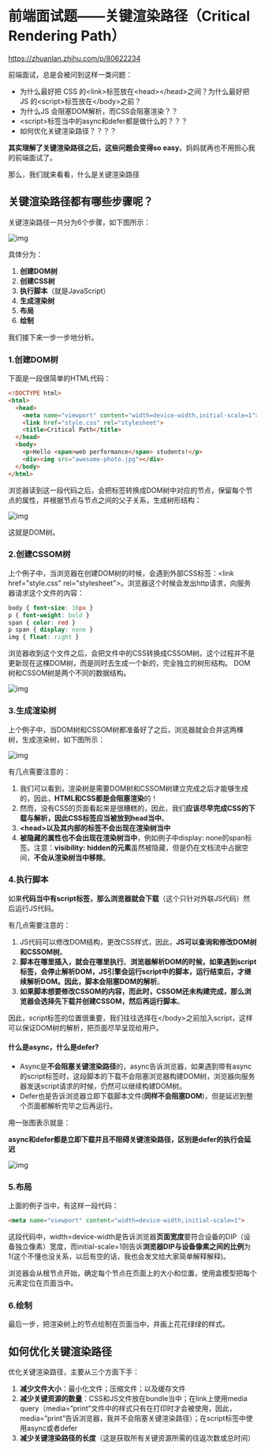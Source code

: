 # 前端面试题——关键渲染路径（Critical Rendering Path）

https://zhuanlan.zhihu.com/p/80622234

前端面试，总是会被问到这样一类问题：

- 为什么最好把 CSS 的\<link>标签放在\<head>\</head>之间？为什么最好把 JS 的\<script>标签放在\</body>之前？
- 为什么JS 会阻塞DOM解析，而CSS会阻塞渲染？？
- \<script>标签当中的async和defer都是做什么的？？？
- 如何优化关键渲染路径？？？？

**其实理解了关键渲染路径之后，这些问题会变得so easy**。妈妈就再也不用担心我的前端面试了。

那么，我们就来看看，什么是关键渲染路径

## 关键渲染路径都有哪些步骤呢？

关键渲染路径一共分为6个步骤，如下图所示：

![img](https://pic2.zhimg.com/80/v2-fb631e4b74f5ef2481be8bbe1fdd98a5_1440w.jpg)

具体分为：

1. **创建DOM树**
2. **创建CSS树**
3. **执行脚本**（就是JavaScript）
4. **生成渲染树**
5. **布局**
6. **绘制**

我们接下来一步一步地分析。

### 1.创建DOM树

下面是一段很简单的HTML代码：

```html
<!DOCTYPE html>
<html>
  <head>
    <meta name="viewport" content="width=device-width,initial-scale=1">
    <link href="style.css" rel="stylesheet">
    <title>Critical Path</title>
  </head>
  <body>
    <p>Hello <span>web performance</span> students!</p>
    <div><img src="awesome-photo.jpg"></div>
  </body>
</html>
```

浏览器读到这一段代码之后，会把标签转换成DOM树中对应的节点，保留每个节点的属性，并根据节点与节点之间的父子关系，生成树形结构：

![img](https://pic1.zhimg.com/80/v2-d2d1cc118210528da72cc1e2ef152eec_1440w.jpg)

这就是DOM树。

### 2.创建CSSOM树

上个例子中，当浏览器在创建DOM树的时候，会遇到外部CSS标签：\<link href="style.css" rel="stylesheet">。浏览器这个时候会发出http请求，向服务器请求这个文件的内容：

```css
body { font-size: 16px }
p { font-weight: bold }
span { color: red }
p span { display: none }
img { float: right }
```

浏览器收到这个文件之后，会把文件中的CSS转换成CSSOM树。这个过程并不是更新现在这棵DOM树，而是同时去生成一个新的，完全独立的树形结构。 DOM树和CSSOM树是两个不同的数据结构。

![img](https://pic1.zhimg.com/80/v2-341548d8f4cf8fb4d707a6ce9b8627e8_1440w.jpg)

### 3.生成渲染树

上个例子中，当DOM树和CSSOM树都准备好了之后，浏览器就会合并这两棵树，生成渲染树，如下图所示：

![img](https://pic2.zhimg.com/80/v2-0c389301ba794f3ca7b491572d73971d_1440w.jpg)

有几点需要注意的：

1. 我们可以看到，渲染树是需要DOM树和CSSOM树建立完成之后才能够生成的，因此，**HTML和CSS都是会阻塞渲染**的！
2. 然而，没有CSS的页面看起来是很糟糕的，因此，我们**应该尽早完成CSS的下载与解析，因此CSS标签应当被放到head当中**。
3. **\<head>以及其内部的标签不会出现在渲染树当中**
4. **被隐藏的属性也不会出现在渲染树当中**，例如例子中display: none的span标签。注意：**visibility: hidden的元素**虽然被隐藏，但是仍在文档流中占据空间，**不会从渲染树当中移除**。

### 4.执行脚本

如果**代码当中有script标签，那么浏览器就会下载**（这个只针对外联JS代码）然后运行JS代码。

有几点需要注意的：

1. JS代码可以修改DOM结构，更改CSS样式，因此，**JS可以查询和修改DOM树和CSSOM树**。
2. **脚本在哪里插入，就会在哪里执行**。**浏览器解析DOM的时候，如果遇到script标签，会停止解析DOM，JS引擎会运行script中的脚本，运行结束后，才继续解析DOM。因此，脚本会阻塞DOM的解析**。
3. **如果脚本想要修改CSSOM的内容，而此时，CSSOM还未构建完成，那么浏览器会选择先下载并创建CSSOM，然后再运行脚本**。

因此，script标签的位置很重要，我们往往选择在\</body>之前加入script，这样可以保证DOM树的解析，把页面尽早呈现给用户。

#### 什么是async，什么是defer?

- Async是**不会阻塞关键渲染路径**的，async告诉浏览器，如果遇到带有async的script标签时，这段脚本的下载不会阻塞浏览器构建DOM树，浏览器向服务器发送script请求的时候，仍然可以继续构建DOM树。
- Defer也是告诉浏览器立即下载脚本文件(**同样不会阻塞DOM**)，但是延迟到整个页面都解析完毕之后再运行。

用一张图表示就是：

**async和defer都是立即下载并且不阻碍关键渲染路径，区别是defer的执行会延迟**

![img](https://pic4.zhimg.com/80/v2-16c30946f2066f4c0a7dbfcfe492526b_1440w.jpg)

### 5.布局

上面的例子当中，有这样一段代码：

```html
<meta name="viewport" content="width=device-width,initial-scale=1">
```

这段代码中，width=device-width是告诉浏览器**页面宽度**要符合设备的DIP（设备独立像素）宽度，而initial-scale=1则告诉**浏览器DIP与设备像素之间的比例**为1(这个不懂也没关系，以后有空的话，我也会发文给大家简单解释解释)。

浏览器会从根节点开始，确定每个节点在页面上的大小和位置，使用盒模型把每个元素定位在页面当中。

### 6.绘制

最后一步，把渲染树上的节点绘制在页面当中，并画上花花绿绿的样式。

## 如何优化关键渲染路径

优化关键渲染路径，主要从三个方面下手：

1. **减少文件大小**：最小化文件；压缩文件；以及缓存文件
2. **减少关键资源的数量**：CSS和JS文件放在bundle当中；在link上使用media query（media=”print”文件中的样式只有在打印时才会被使用，因此，media=”print”告诉浏览器，我并不会阻塞关键渲染路径）；在script标签中使用async或者defer
3. **减少关键渲染路径的长度**（这是获取所有关键资源所需的往返次数或总时间）

